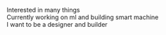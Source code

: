 Interested in many things <br/>
Currently working on ml and building smart machine<br/>
I want to be a designer and builder
